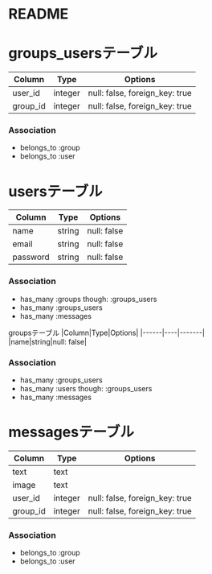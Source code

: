 # README


# groups_usersテーブル

|Column|Type|Options|
|------|----|-------|
|user_id|integer|null: false, foreign_key: true|
|group_id|integer|null: false, foreign_key: true|

### Association
- belongs_to :group
- belongs_to :user

# usersテーブル

|Column|Type|Options|
|------|----|-------|
|name|string|null: false|
|email|string|null: false|
|password|string|null: false|

### Association
- has_many :groups though: :groups_users
- has_many :groups_users
- has_many :messages

groupsテーブル
|Column|Type|Options|
|------|----|-------|
|name|string|null: false|

### Association

- has_many :groups_users
- has_many :users though: :groups_users
- has_many :messages

# messagesテーブル
|Column|Type|Options|
|------|----|-------|
|text|text|	
|image|text|	
|user_id|integer|null: false, foreign_key: true|
|group_id|integer|null: false, foreign_key: true|

### Association
- belongs_to :group
- belongs_to :user
